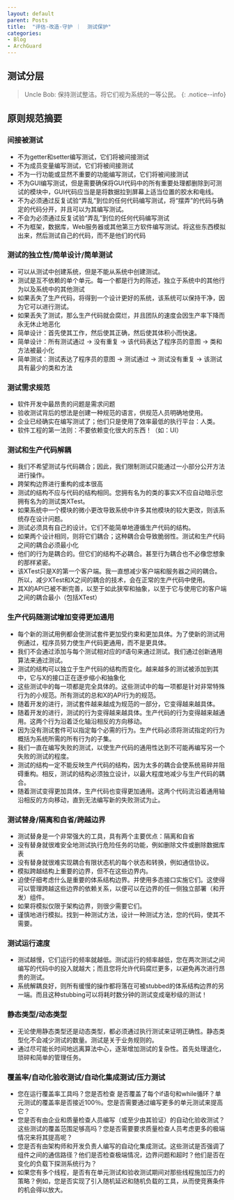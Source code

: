 ```yaml
---
layout: default
parent: Posts
title:  "评估·改造·守护 ｜  测试保护"
categories:
- Blog
- ArchGuard
---
```


## 测试分层
> Uncle Bob: 保持测试整洁。将它们视为系统的一等公民。
{: .notice--info}



## 原则规范摘要

### 间接被测试
- 不为getter和setter编写测试，它们将被间接测试
- 不为成员变量编写测试，它们将被间接测试
- 不为一行功能或显然不重要的功能编写测试，它们将被间接测试
- 不为GUI编写测试，但是需要确保将GUI代码中的所有重要处理都删除到可测试的模块中，GUI代码应当是是将数据拉到屏幕上适当位置的胶水和电线。
- 不为必须通过反复试验“弄乱”到位的任何代码编写测试，将“摆弄”的代码与确定的代码分开，并且可以为其编写测试。
- 不会为必须通过反复试验“弄乱”到位的任何代码编写测试
- 不为框架，数据库，Web服务器或其他第三方软件编写测试。将这些东西模拟出来，然后测试自己的代码，而不是他们的代码

### 测试的独立性/简单设计/简单测试
- 可以从测试中创建系统，但是不能从系统中创建测试。
- 测试是互不依赖的单个单元。每一个都是行为的陈述，独立于系统中的其他行为以及系统中的其他测试
- 如果丢失了生产代码，将得到一个设计更好的系统，该系统可以保持干净，因为它可以进行测试。
- 如果丢失了测试，那么生产代码就会腐烂，并且团队的速度会因生产率下降而永无休止地恶化
- 简单设计：首先使其工作，然后使其正确，然后使其体积小而快速。
- 简单设计：所有测试通过 -> 没有重复 -> 该代码表达了程序员的意图 -> 类和方法被最小化
- 简单测试：测试表达了程序员的意图 -> 测试通过 -> 测试没有重复 -> 该测试具有最少的类和方法

### 测试需求规范
- 软件开发中最昂贵的问题是需求问题
- 验收测试背后的想法是创建一种规范的语言，供规范人员明确地使用。
- 企业已经确实在编写测试了；他们只是使用了效率最低的执行平台：人类。
- 软件工程的第一法则：不要依赖变化很大的东西！（如：UI）

### 测试和生产代码解耦
- 我们不希望测试与代码耦合；因此，我们限制测试只能通过一小部分公开方法进行操作。
- 跨架构边界进行重构的成本很高
- 测试的结构不应与代码的结构相同。您拥有名为的类的事实X不应自动暗示您拥有名为的测试类XTest。
- 如果系统中一个模块的微小更改导致系统中许多其他模块的较大更改，则该系统存在设计问题。
- 测试必须具有自己的设计。它们不能简单地遵循生产代码的结构。
- 如果两个设计相同，则将它们耦合；这种耦合会导致脆弱性。测试和生产代码之间的耦合必须最小化
- 他们的行为是耦合的。但它们的结构不必耦合。甚至行为耦合也不必像您想象的那样紧密。
- 该XTest只是X的第一个客户端。我一直想减少客户端和服务器之间的耦合。所以，减少XTest和X之间的耦合的技术，会在正常的生产代码中使用。
- 其X的API已被不断完善，以至于如此狭窄和抽象，以至于它与使用它的客户端之间的耦合最小（包括XTest）

### 生产代码随测试增加变得更加通用
- 每个新的测试用例都会使测试套件更加受约束和更加具体。为了使新的测试用例通过，程序员努力使生产代码更通用，而不是更具体。
- 我们不会通过添加与每个测试相对应的if语句来通过测试。我们通过创新通用算法来通过测试。
- 测试的结构可以独立于生产代码的结构而变化。越来越多的测试被添加到其中，它与X的接口正在逐步缩小和抽象化
- 这些测试中的每一项都是完全具体的。这些测试中的每一项都是针对非常特殊行为的小规范。所有测试的总和X的API行为的规范。
- 随着开发的进行，测试套件越来越成为规范的一部分，它变得越来越具体。
- 随着开发的进行，测试的行为变得越来越具体。生产代码的行为变得越来越通用。这两个行为沿着泛化轴沿相反的方向移动。
- 因为没有测试套件可以指定每个必需的行为。生产代码必须将测试指定的行为概括为系统所需的所有行为的子集。
- 我们一直在编写失败的测试，以使生产代码的通用性达到不可能再编写另一个失败的测试的程度。
- 测试的结构一定不能反映生产代码的结构，因为太多的耦合会使系统易碎并阻碍重构。相反，测试的结构必须独立设计，以最大程度地减少与生产代码的耦合。
- 随着测试变得更加具体，生产代码也变得更加通用。这两个代码流沿着通用轴沿相反的方向移动，直到无法编写新的失败测试为止。

### 测试替身/隔离和自省/跨越边界
- 测试替身是一个非常强大的工具，具有两个主要优点：隔离和自省
- 没有替身就很难安全地测试执行危险任务的功能，例如删除文件或删除数据库表
- 没有替身就很难实现耦合有限状态机的每个状态和转换，例如通信协议。
- 模拟跨越结构上重要的边界，但不在这些边界内。
- 迫使仔细考虑什么是重要的体系结构边界。并使用多态接口实施它们。这使得可以管理跨越这些边界的依赖关系，以便可以在边界的任一侧独立部署（和开发）组件。
- 如果将模拟仅限于架构边界，则很少需要它们。
- 谨慎地进行模拟。找到一种测试方法，设计一种测试方法，您的代码，使其不需要。

### 测试运行速度
- 测试越慢，它们运行的​​频率就越低。测试运行的频率越低，您在两次测试之间编写的代码中的投入就越大；而且您将允许代码腐烂更多，以避免再次进行昂贵的测试。
- 系统解耦良好，则所有缓慢的操作都将落在可被stubbed的体系结构边界的另一端。而且这种stubbing可以将耗时数分钟的测试变成毫秒级的测试！

### 静态类型/动态类型
- 无论使用静态类型还是动态类型，都必须通过执行测试来证明正确性。静态类型化不会减少测试的数量。测试是关于业务规则的。
- 通过尽可能长时间地远离算法中心，逐渐增加测试的复杂性。首先处理退化，琐碎和简单的管理任务。

### 覆盖率/自动化验收测试/自动化集成测试/压力测试
- 您在运行覆盖率工具吗？您是否检查 是否覆盖了每个if语句和while循环？单元测试的覆盖率是否接近100％。您是否需要通过编写更多的单元测试来提高它？
- 您是否有由企业和质量检查人员编写（或至少由其验证）的自动化验收测试？这些测试的覆盖范围足够高吗？您是否需要要求质量检查人员考虑更多的极端情况来将其提高呢？
- 您是否有由架构师和开发负责人编写的自动化集成测试。这些测试是否强调了组件之间的通信路径？他们是否检查极端情况，边界问题和超时？他们是否在变化的负载下探测系统行为？
- 如果您有多个线程，是否有在单元测试和验收测试期间对那些线程施加压力的策略？例如，您是否实现了引入随机延迟和随机负载的工具，从而使竞赛条件的机会得以放大。






